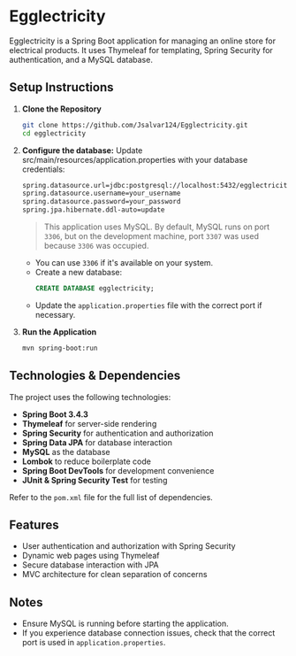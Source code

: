 # Egglectricity

Egglectricity is a Spring Boot application for managing an online store for electrical products. It uses Thymeleaf for templating, Spring Security for authentication, and a MySQL database.

## Setup Instructions

1. **Clone the Repository**
   ```sh
   git clone https://github.com/Jsalvar124/Egglectricity.git
   cd egglectricity
   ```

2. **Configure the database:**
   Update src/main/resources/application.properties with your database credentials:
   ```sh
   spring.datasource.url=jdbc:postgresql://localhost:5432/egglectricity
   spring.datasource.username=your_username
   spring.datasource.password=your_password
   spring.jpa.hibernate.ddl-auto=update
   ```
   > This application uses MySQL. By default, MySQL runs on port `3306`, but on the development machine, port `3307` was used because `3306` was occupied.
   - You can use `3306` if it's available on your system.
   - Create a new database:
     ```sql
     CREATE DATABASE egglectricity;
     ```
   - Update the `application.properties` file with the correct port if necessary.

4. **Run the Application**
   ```sh
   mvn spring-boot:run
   ```

## Technologies & Dependencies

The project uses the following technologies:

- **Spring Boot 3.4.3**
- **Thymeleaf** for server-side rendering
- **Spring Security** for authentication and authorization
- **Spring Data JPA** for database interaction
- **MySQL** as the database
- **Lombok** to reduce boilerplate code
- **Spring Boot DevTools** for development convenience
- **JUnit & Spring Security Test** for testing

Refer to the `pom.xml` file for the full list of dependencies.

## Features
- User authentication and authorization with Spring Security
- Dynamic web pages using Thymeleaf
- Secure database interaction with JPA
- MVC architecture for clean separation of concerns

## Notes
- Ensure MySQL is running before starting the application.
- If you experience database connection issues, check that the correct port is used in `application.properties`.


